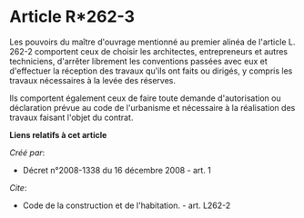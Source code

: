 # Article R*262-3

Les pouvoirs du maître d'ouvrage mentionné au premier alinéa de l'article L. 262-2 comportent ceux de choisir les
architectes, entrepreneurs et autres techniciens, d'arrêter librement les conventions passées avec eux et d'effectuer la
réception des travaux qu'ils ont faits ou dirigés, y compris les travaux nécessaires à la levée des réserves. 

Ils comportent également ceux de faire toute demande d'autorisation ou déclaration prévue au code de l'urbanisme et
nécessaire à la réalisation des travaux faisant l'objet du contrat.

**Liens relatifs à cet article**

_Créé par_:

  - Décret n°2008-1338 du 16 décembre 2008 - art. 1

_Cite_:

  - Code de la construction et de l'habitation. - art. L262-2

